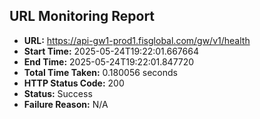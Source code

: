 ## URL Monitoring Report

- **URL:** https://api-gw1-prod1.fisglobal.com/gw/v1/health
- **Start Time:** 2025-05-24T19:22:01.667664
- **End Time:** 2025-05-24T19:22:01.847720
- **Total Time Taken:** 0.180056 seconds
- **HTTP Status Code:** 200
- **Status:** Success
- **Failure Reason:** N/A
